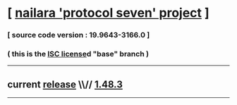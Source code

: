 
# [ [nailara 'protocol seven' project](http://src.nailara.net/) ]

### [ source code version : 19.9643-3166.0 ]

### ( this is the [ISC license](license)d "base" branch )
---
## current [release](https://github.com/anotherlink/nailara/releases) \\\\// [1.48.3](https://github.com/anotherlink/nailara/releases/tag/1.48.3)
---
